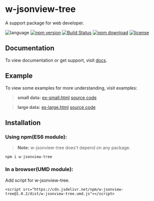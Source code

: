 # w-jsonview-tree
A support package for web developer.

![language](https://img.shields.io/badge/language-JavaScript-orange.svg) [![npm version](http://img.shields.io/npm/v/w-jsonview-tree.svg?style=flat)](https://npmjs.org/package/w-jsonview-tree) [![Build Status](https://travis-ci.org/yuda-lyu/w-jsonview-tree.svg?branch=master)](https://travis-ci.org/yuda-lyu/w-jsonview-tree) [![npm download](https://img.shields.io/npm/dt/w-jsonview-tree.svg)](https://npmjs.org/package/w-jsonview-tree) [![license](https://img.shields.io/npm/l/w-jsonview-tree.svg?style=flat)](https://npmjs.org/package/w-jsonview-tree)

## Documentation
To view documentation or get support, visit [docs](https://yuda-lyu.github.io/w-jsonview-tree/global.html).

## Example
To view some examples for more understanding, visit examples:
> **small data:** [ex-small.html](https://yuda-lyu.github.io/w-jsonview-tree/examples/ex-small.html) [source code](https://github.com/yuda-lyu/w-jsonview-tree/blob/master/docs/examples/ex-small.html)

> **large data:** [ex-large.html](https://yuda-lyu.github.io/w-jsonview-tree/examples/ex-large.html) [source code](https://github.com/yuda-lyu/w-jsonview-tree/blob/master/docs/examples/ex-large.html)


## Installation
### Using npm(ES6 module):
> **Note:** w-jsonview-tree does't depend on any package.
```alias
npm i w-jsonview-tree
```

### In a browser(UMD module):
Add script for w-jsonview-tree.
```alias
<script src="https://cdn.jsdelivr.net/npm/w-jsonview-tree@1.0.2/dist/w-jsonview-tree.umd.js"></script>
```
